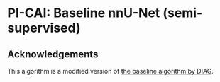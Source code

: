 # PI-CAI: Baseline nnU-Net (semi-supervised)

## Acknowledgements
This algorithm is a modified version of [the baseline algorithm by DIAG](https://github.com/DIAGNijmegen/picai_unet_semi_supervised_gc_algorithm).